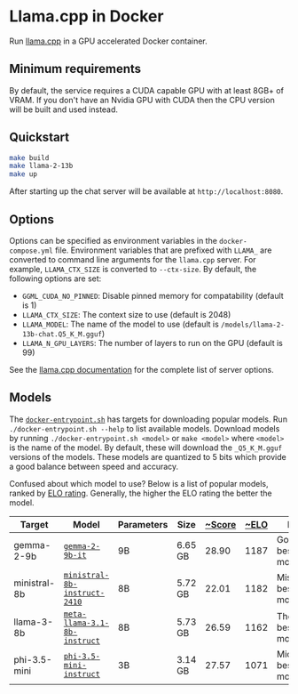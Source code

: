 # Llama.cpp in Docker

Run [llama.cpp](https://github.com/ggerganov/llama.cpp) in a GPU accelerated
Docker container.

## Minimum requirements

By default, the service requires a CUDA capable GPU with at least 8GB+ of VRAM. 
If you don't have an Nvidia GPU with CUDA then the CPU version will be built and
used instead.

## Quickstart

```bash
make build
make llama-2-13b
make up
```

After starting up the chat server will be available at `http://localhost:8080`.

## Options

Options can be specified as environment variables in the `docker-compose.yml`
file. Environment variables that are prefixed with `LLAMA_` are converted to
command line arguments for the `llama.cpp` server. For example, `LLAMA_CTX_SIZE`
is converted to `--ctx-size`. By default, the following options are set:

* `GGML_CUDA_NO_PINNED`: Disable pinned memory for compatability (default is 1)
* `LLAMA_CTX_SIZE`: The context size to use (default is 2048)
* `LLAMA_MODEL`: The name of the model to use (default is `/models/llama-2-13b-chat.Q5_K_M.gguf`)
* `LLAMA_N_GPU_LAYERS`: The number of layers to run on the GPU (default is 99)

See the [llama.cpp documentation](https://github.com/ggerganov/llama.cpp/tree/master/examples/server)
for the complete list of server options.

## Models

The [`docker-entrypoint.sh`](docker-entrypoint.sh) has targets for downloading
popular models. Run `./docker-entrypoint.sh --help` to list available models.
Download models by running `./docker-entrypoint.sh <model>` or `make <model>`
where `<model>` is the name of the model. By default, these will download the
`_Q5_K_M.gguf` versions of the models. These models are quantized to 5 bits
which provide a good balance between speed and accuracy.

Confused about which model to use? Below is a list of popular models, ranked by
[ELO rating](https://en.wikipedia.org/wiki/Elo_rating_system). Generally, the
higher the ELO rating the better the model.

| Target | Model | Parameters | Size | [~Score](https://huggingface.co/spaces/HuggingFaceH4/open_llm_leaderboard) | [~ELO](https://chat.lmsys.org/?leaderboard) | Notes |
| --- | --- | --- | --- | --- | --- | --- |
| gemma-2-9b | [`gemma-2-9b-it`](https://huggingface.co/bartowski/gemma-2-9b-it-GGUF) | 9B | 6.65 GB | 28.90 | 1187 | Google's best small model |
| ministral-8b | [`ministral-8b-instruct-2410`](https://huggingface.co/bartowski/Ministral-8B-Instruct-2410-GGUF) | 8B | 5.72 GB | 22.01 | 1182 | Mistral AI's best small model |
| llama-3-8b | [`meta-llama-3.1-8b-instruct`](https://huggingface.co/bartowski/Meta-Llama-3.1-8B-Instruct-GGUF) | 8B | 5.73 GB | 26.59 | 1162 | The overall best small model |
| phi-3.5-mini | [`phi-3.5-mini-instruct`](https://huggingface.co/bartowski/Phi-3.5-mini-instruct-GGUF) | 3B | 3.14 GB | 27.57 | 1071 | Microsoft's best tiny model |

